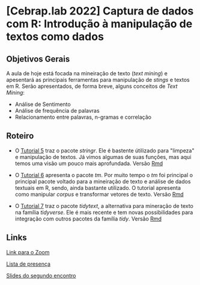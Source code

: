 # [Cebrap.lab 2022] Captura de dados com R: Introdução à manipulação de textos como dados

## Objetivos Gerais

A aula de hoje está focada na mineiração de texto (*text mining*) e apesentará as principais ferramentas para manipulação de *stings* e textos em R. Serão apresentados, de forma breve, alguns conceitos de *Text Mining*:

- Análise de Sentimento
- Análise de frequência de palavras
- Relacionamento entre palavras, n-gramas e correlação

## Roteiro

- O [Tutorial 5](https://github.com/thiagomeireles/cebraplab_captura_2022/blob/main/tutoriais/Tutorial_05.md) traz o pacote *stringr*. Ele é bastente útilizado para "limpeza" e manipulação de textos. Já vimos algumas de suas funções, mas aqui temos uma visão um pouco mais aprofundada. Versão [Rmd](https://github.com/thiagomeireles/cebraplab_captura_2022/blob/main/tutoriais/Tutorial_05.Rmd)

- O [Tutorial 6](https://github.com/thiagomeireles/cebraplab_captura_2022/blob/main/tutoriais/Tutorial_06.md) apresenta o pacote *tm*. Por muito tempo o *tm* foi principal o principal pacote voltado para a mineiração de texto e análise de dados textuais em R, sendo, ainda bastante utilizado. O tutorial apresenta como manipular *corpus* e transformar vetores de texto. Versão [Rmd](https://github.com/thiagomeireles/cebraplab_captura_2022/blob/main/tutoriais/Tutorial_06.Rmd)

- O [Tutorial 7](https://github.com/thiagomeireles/cebraplab_captura_2022/blob/main/tutoriais/Tutorial_07.md) traz o pacote *tidytext*, a alternativa para mineração de texto na família *tidyverse*. Ele é mais recente e tem novas possibilidades para integração com outros pacotes da família *tidy*. Versão [Rmd](https://github.com/thiagomeireles/cebraplab_captura_2022/blob/main/tutoriais/Tutorial_07.Rmd)

## Links

[Link para o Zoom](https://us06web.zoom.us/j/85860752372?pwd=My84Vk5KdldmQVB3eitCMGN0MDkzQT09)

[Lista de presença](https://docs.google.com/spreadsheets/d/1GafIearvoWGmK01mLFRWr5KLUWuwH54I7kyMT6qGN7k/edit#gid=764662017)

[Slides do segundo encontro]()
